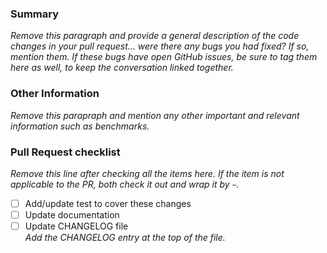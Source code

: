 ### Summary

_Remove this paragraph and provide a general description of the code changes in your pull
request... were there any bugs you had fixed? If so, mention them. If
these bugs have open GitHub issues, be sure to tag them here as well,
to keep the conversation linked together._

### Other Information

_Remove this parapraph and mention any other important and relevant information such as benchmarks._

### Pull Request checklist
_Remove this line after checking all the items here. If the item is not applicable to the PR, both check it out and wrap it by `~`._

- [ ] Add/update test to cover these changes
- [ ] Update documentation
- [ ] Update CHANGELOG file  
  _Add the CHANGELOG entry at the top of the file._
